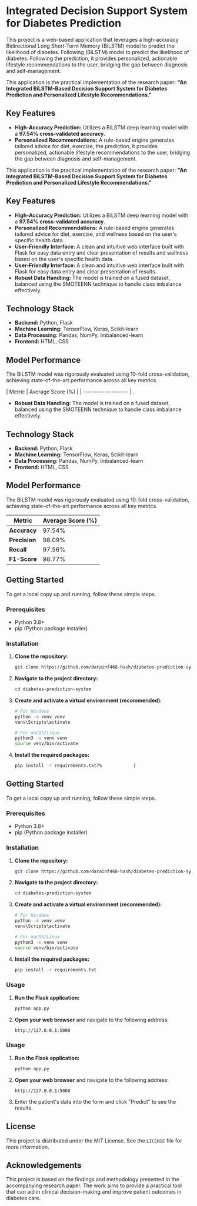 # Integrated Decision Support System for Diabetes Prediction

This project is a web-based application that leverages a high-accuracy Bidirectional Long Short-Term Memory (BiLSTM) model to predict the likelihood of diabetes. Following (BiLSTM) model to predict the likelihood of diabetes. Following the prediction, it provides personalized, actionable lifestyle recommendations to the user, bridging the gap between diagnosis and self-management.

This application is the practical implementation of the research paper: **"An Integrated BiLSTM-Based Decision Support System for Diabetes Prediction and Personalized Lifestyle Recommendations."**

## Key Features

-   **High-Accuracy Prediction:** Utilizes a BiLSTM deep learning model with a **97.54% cross-validated accuracy**.
-   **Personalized Recommendations:** A rule-based engine generates tailored advice for diet, exercise, the prediction, it provides personalized, actionable lifestyle recommendations to the user, bridging the gap between diagnosis and self-management.

This application is the practical implementation of the research paper: **"An Integrated BiLSTM-Based Decision Support System for Diabetes Prediction and Personalized Lifestyle Recommendations."**

## Key Features

-   **High-Accuracy Prediction:** Utilizes a BiLSTM deep learning model with a **97.54% cross-validated accuracy**.
-   **Personalized Recommendations:** A rule-based engine generates tailored advice for diet, exercise, and wellness based on the user's specific health data.
-   **User-Friendly Interface:** A clean and intuitive web interface built with Flask for easy data entry and clear presentation of results and wellness based on the user's specific health data.
-   **User-Friendly Interface:** A clean and intuitive web interface built with Flask for easy data entry and clear presentation of results.
-   **Robust Data Handling:** The model is trained on a fused dataset, balanced using the SMOTEENN technique to handle class imbalance effectively.

## Technology Stack

-   **Backend:** Python, Flask
-   **Machine Learning:** TensorFlow, Keras, Scikit-learn
-   **Data Processing:** Pandas, NumPy, Imbalanced-learn
-   **Frontend:** HTML, CSS

## Model Performance

The BiLSTM model was rigorously evaluated using 10-fold cross-validation, achieving state-of-the-art performance across all key metrics.

| Metric              | Average Score (%) |
| ------------------- | .
-   **Robust Data Handling:** The model is trained on a fused dataset, balanced using the SMOTEENN technique to handle class imbalance effectively.

## Technology Stack

-   **Backend:** Python, Flask
-   **Machine Learning:** TensorFlow, Keras, Scikit-learn
-   **Data Processing:** Pandas, NumPy, Imbalanced-learn
-   **Frontend:** HTML, CSS

## Model Performance

The BiLSTM model was rigorously evaluated using 10-fold cross-validation, achieving state-of-the-art performance across all key metrics.

| Metric              | Average Score (%) |
| ------------------- | ----------------- |
| **Accuracy**        | 97.54%            |
| **Precision**       | 98.09%            |
| **Recall**          | 97.56%            |
| **F1-Score**        | 98.77%            |

## Getting Started

To get a local copy up and running, follow these simple steps.

### Prerequisites

-   Python 3.8+
-   pip (Python package installer)

### Installation

1.  **Clone the repository:**
    ```sh
    git clone https://github.com/darainf468-hash/diabetes-prediction-system.git
    ```

2.  **Navigate to the project directory:**
    ```sh
    cd diabetes-prediction-system
    ```

3.  **Create and activate a virtual environment (recommended):**
    ```sh
    # For Windows
    python -m venv venv
    venv\Scripts\activate

    # For macOS/Linux
    python3 -m venv venv
    source venv/bin/activate
    ```

4.  **Install the required packages:**
    ```sh
    pip install -r requirements.txt7%            |

## Getting Started

To get a local copy up and running, follow these simple steps.

### Prerequisites

-   Python 3.8+
-   pip (Python package installer)

### Installation

1.  **Clone the repository:**
    ```sh
    git clone https://github.com/darainf468-hash/diabetes-prediction-system.git
    ```

2.  **Navigate to the project directory:**
    ```sh
    cd diabetes-prediction-system
    ```

3.  **Create and activate a virtual environment (recommended):**
    ```sh
    # For Windows
    python -m venv venv
    venv\Scripts\activate

    # For macOS/Linux
    python3 -m venv venv
    source venv/bin/activate
    ```

4.  **Install the required packages:**
    ```sh
    pip install -r requirements.txt
    ```

### Usage

1.  **Run the Flask application:**
    ```sh
    python app.py
    ```

2.  **Open your web browser** and navigate to the following address:
    ```
    http://127.0.0.1:5000
    ```

### Usage

1.  **Run the Flask application:**
    ```sh
    python app.py
    ```

2.  **Open your web browser** and navigate to the following address:
    ```
    http://127.0.0.1:5000
    ```

3.  Enter the patient's data into the form and click "Predict" to see the results.


## License

This project is distributed under the MIT License. See the `LICENSE` file for more information.

## Acknowledgements

This project is based on the findings and methodology presented in the accompanying research paper. The work aims to provide a practical tool that can aid in clinical decision-making and improve patient outcomes in diabetes care.
